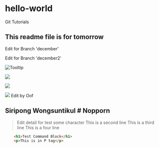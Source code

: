 # hello-world
Git Tutorials

## This readme file is for tomorrow
Edit for Branch 'december'

Edit for Branch 'december2'

![](http://goodesign.in.th/Images/logo_main.png "Tooltip")


![](https://scontent.fbkk1-4.fna.fbcdn.net/v/t1.0-9/15442394_684815138361203_654277037849438047_n.jpg?oh=69fe484383e95f7dfaba00a4f041b3da&oe=58F0F6E2)

![](https://s-media-cache-ak0.pinimg.com/236x/5b/a3/62/5ba3620680277aeb60544dc72d63ddd8.jpg)

![](http://us.123rf.com/450wm/deniskolt/deniskolt1510/deniskolt151000011/47523659-%C3%83%20rvore-de-apple-com-ma%C3%83%C2%A7%C3%83%C2%A3-vermelha-isolada-no-fundo-branco.-ilustra%C3%83%C2%A7%C3%83%C2%A3o-vetorial.jpg?ver=12) Edit by Oof

## Siripong Wongsuntikul # Nopporn
> Edit detail for test some character
> This is a second line
> This is a third line
> This is a four line

```html
    <h1>Test Command Block</h1>
    <p>This is in P tag</p>
```
